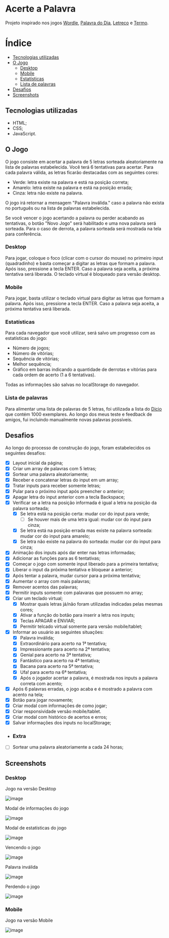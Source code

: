 # Acerte a Palavra

Projeto inspirado nos jogos [Wordle](https://www.nytimes.com/games/wordle/index.html), [Palavra do Dia](https://palavra-do-dia.pt/), [Letreco](https://www.gabtoschi.com/letreco/) e [Termo](https://term.ooo/).

# Índice

<!--ts-->
   * [Tecnologias utilizadas](#Tecnologias-utilizadas)
   * [O Jogo](#O-Jogo)
        * [Desktop](#Desktop)
        * [Mobile](#Mobile)
        * [Estatísticas](#Estatísticas)
        * [Lista de palavras](#Lista-de-palavras)
   * [Desafios](#Desafios)
   * [Screenshots](#Screenshots)
<!--te-->

## Tecnologias utilizadas

- HTML;
- CSS;
- JavaScript.

## O Jogo

O jogo consiste em acertar a palavra de 5 letras sorteada aleatoriamente na lista de palavras estabelecida. Você terá 6 tentativas para acertar. Para cada palavra válida, as letras ficarão destacadas com as seguintes cores:

- Verde: letra existe na palavra e está na posição correta;
- Amarelo: letra existe na palavra e está na posição errada;
- Cinza: letra não existe na palavra.

O jogo irá retornar a mensagem "Palavra inválida." caso a palavra não exista no português ou na lista de palavras estabelecida.

Se você vencer o jogo acertando a palavra ou perder acabando as tentativas, o botão "Novo Jogo" será habilitado e uma nova palavra será sorteada. Para o caso de derrota, a palavra sorteada será mostrada na tela para conferência.

### Desktop

Para jogar, coloque o foco (clicar com o cursor do mouse) no primeiro input (quadradinho) e basta começar a digitar as letras que formam a palavra. Após isso, pressione a tecla ENTER. Caso a palavra seja aceita, a próxima tentativa será liberada. O teclado virtual é bloqueado para versão desktop.

### Mobile

Para jogar, basta utilizar o teclado virtual para digitar as letras que formam a palavra. Após isso, pressione a tecla ENTER. Caso a palavra seja aceita, a próxima tentativa será liberada.

### Estatísticas 

Para cada navegador que você utilizar, será salvo um progresso com as estatísticas do jogo:

- Número de jogos;
- Número de vitórias;
- Sequência de vitórias;
- Melhor sequência;
- Gráfico em barras indicando a quantidade de derrotas e vitórias para cada ordem de acerto (1 a 6 tentativas).

Todas as informações são salvas no localStorage do navegador.

### Lista de palavras

Para alimentar uma lista de palavras de 5 letras, foi utilizada a lista do [Dicio](https://www.dicio.com.br/palavras-com-cinco-letras/) que contém 1000 exemplares.
Ao longo dos meus teste e feedback de amigos, fui incluindo manualmente novas palavras possíveis.

## Desafios

Ao longo do processo de construção do jogo, foram estabelecidos os seguintes desafios:

- [X] Layout inicial da página;
- [X] Criar um array de palavras com 5 letras;
- [X] Sortear uma palavra aleatoriamente;
- [X] Receber e concatenar letras do input em um array;
- [X] Tratar inputs para receber somente letras;
- [X] Pular para o próximo input após preencher o anterior;
- [X] Apagar letra do input anterior com a tecla Backspace;
- [X] Verificar se a letra na posição informada é igual a letra na posição da palavra sorteada;
    - [X] Se letra está na posição certa: mudar cor do input para verde;
        - [ ] Se houver mais de uma letra igual: mudar cor do input para cinza; 
    - [X] Se letra está na posição errada mas existe na palavra sorteada: mudar cor do input para amarelo;
    - [X] Se letra não existe na palavra do sorteada: mudar cor do input para cinza;
- [X] Animação dos inputs após dar enter nas letras informadas;
- [X] Adicionar as funções para as 6 tentativas;
- [X] Começar o jogo com somente input liberado para a primeira tentativa;
- [X] Liberar o input da próxima tentativa e bloquear a anterior;
- [X] Após tentar a palavra, mudar cursor para a próxima tentativa;
- [X] Aumentar o array com mais palavras;
- [X] Remover acentos das palavras;
- [X] Permitir inputs somente com palavaras que possuem no array;
- [X] Criar um teclado virtual;
    - [X] Mostrar quais letras já/não foram utilizadas indicadas pelas mesmas cores;
    - [X] Ativar a função do botão para inserir a letra nos inputs;
    - [X] Teclas APAGAR e ENVIAR;
    - [X] Permitir telcado virtual somente para versão mobile/tablet; 
- [X] Informar ao usuário as seguintes situações:
    - [X] Palavra inválida;
    - [X] Extraordinário para acerto na 1ª tentativa;
    - [X] Impressionante para acerto na 2ª tentativa;
    - [X] Genial para acerto na 3ª tentativa;
    - [X] Fantástico para acerto na 4ª tentativa;
    - [X] Bacana para acerto na 5ª tentativa;
    - [X] Ufa! para acerto na 6ª tentativa;
    - [X] Após o jogador acertar a palavra, é mostrada nos inputs a palavra correta com acento;
- [X] Após 6 palavras erradas, o jogo acaba e é mostrado a palavra com acento na tela;
- [X] Botão para jogar novamente;
- [X] Criar modal com informações de como jogar;
- [X] Criar responsividade versão mobile/tablet.
- [X] Criar modal com histórico de acertos e erros;
- [X] Salvar informações dos inputs no localStorage;

- ### Extra

- [ ] Sortear uma palavra aleatoriamente a cada 24 horas;


## Screenshots

### Desktop

Jogo na versão Desktop

![image](https://user-images.githubusercontent.com/109925623/225011820-3081e930-d763-4109-8d11-ec61a1ac8ec3.png)

Modal de informações do jogo

![image](https://user-images.githubusercontent.com/109925623/225012012-b325c154-0390-4463-a8c0-163c3f0fe76f.png)

Modal de estatísticas do jogo

![image](https://user-images.githubusercontent.com/109925623/225012103-fed15b26-1c95-4441-8acb-6d3995db89fa.png)

Vencendo o jogo

![image](https://user-images.githubusercontent.com/109925623/225012209-0b16cab1-7242-46df-99ac-887e54b1c95e.png)

Palavra inválida

![image](https://user-images.githubusercontent.com/109925623/225012676-58792de2-2dd9-4d39-b680-21521b724f88.png)

Perdendo o jogo

![image](https://user-images.githubusercontent.com/109925623/225012824-7a5a9b8f-453a-4464-ac3c-1c221dfdbaea.png)


### Mobile

Jogo na versão Mobile

![image](https://user-images.githubusercontent.com/109925623/225013015-19c74374-82de-4852-a617-5ef65d994815.png)

